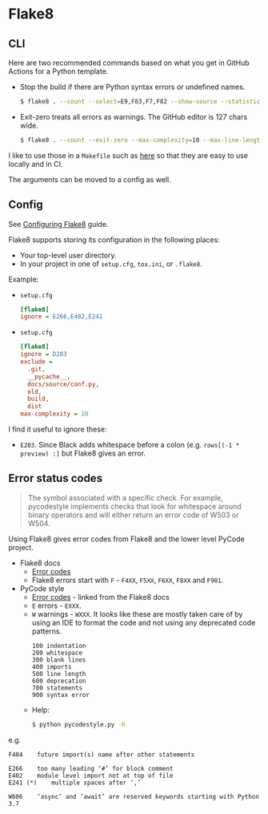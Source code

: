 # Flake8


## CLI

Here are two recommended commands based on what you get in GitHub Actions for a Python template.

- Stop the build if there are Python syntax errors or undefined names.
    ```sh
    $ flake8 . --count --select=E9,F63,F7,F82 --show-source --statistics
    ```
- Exit-zero treats all errors as warnings. The GitHub editor is 127 chars wide.
    ```sh
    $ flake8 . --count --exit-zero --max-complexity=10 --max-line-length=127 --statistics
    ```

I like to use those in a `Makefile` such as [here](https://github.com/MichaelCurrin/py-project-template/blob/master/Makefile) so that they are easy to use locally and in CI.

The arguments can be moved to a config as well.


## Config

See [Configuring Flake8](https://flake8.pycqa.org/en/latest/user/configuration.html) guide.

Flake8 supports storing its configuration in the following places:

- Your top-level user directory.
- In your project in one of `setup.cfg`, `tox.ini`, or `.flake8`.

Example:

- `setup.cfg`
    ```ini
    [flake8]
    ignore = E266,E402,E241
    ```
- `setup.cfg`
    ```ini
    [flake8]
    ignore = D203
    exclude =
      .git,
      __pycache__,
      docs/source/conf.py,
      old,
      build,
      dist
    max-complexity = 10
    ```

I find it useful to ignore these:

- `E203`. Since Black adds whitespace before a colon (e.g. `rows[(-1 * preview) :]` but Flake8 gives an error.


## Error status codes

> The symbol associated with a specific check. For example, pycodestyle implements checks that look for whitespace around binary operators and will either return an error code of W503 or W504.

Using Flake8 gives error codes from Flake8 and the lower level PyCode project.

- Flake8 docs
    - [Error codes](https://flake8.pycqa.org/en/latest/user/error-codes.html)
    - Flake8 errors start with `F` - `F4XX`, `F5XX`, `F6XX`, `F8XX` and `F901`.
- PyCode style
    - [Error codes](https://pycodestyle.pycqa.org/en/latest/intro.html#error-codes) - linked from the Flake8 docs
    - `E` errors - `EXXX`.
    - `W` warnings - `WXXX`. It looks like these are mostly taken care of by using an IDE to format the code and not using any deprecated code patterns.
        ```
        100 indentation
        200 whitespace
        300 blank lines
        400 imports
        500 line length
        600 deprecation
        700 statements
        900 syntax error
        ```
    - Help:
        ```sh
        $ python pycodestyle.py -h
        ```

e.g.

```
F404 	future import(s) name after other statements

E266 	too many leading ‘#’ for block comment
E402 	module level import not at top of file
E241 (*) 	multiple spaces after ‘,’

W606 	‘async’ and ‘await’ are reserved keywords starting with Python 3.7
```
